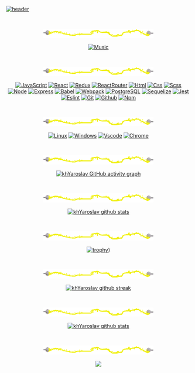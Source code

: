 <div class="wrapper">

[![header](https://github.com/KhYaroslav/khyaroslav/blob/main/assets/header.gif?raw=true)](https://github.com/KhYaroslav)

<div align="center">

<br>

[![separator](https://github.com/KhYaroslav/khyaroslav/blob/main/assets/separator.gif?raw=true)](https://github.com/KhYaroslav)


[![Music](https://novatorem.vercel.app/api/spotify?background_color=0d1117&border_color=FFFF00)](https://github.com/KhYaroslav)

</div>

<br>

<div align="center">

[![separator](https://github.com/KhYaroslav/khyaroslav/blob/main/assets/separator.gif?raw=true)](https://github.com/KhYaroslav)

[![JavaScript](https://img.shields.io/badge/JavaScript-20232A?style=for-the-badge&logo=javascript)](https://github.com/KhYaroslav)
[![React](https://img.shields.io/badge/React-20232A?style=for-the-badge&logo=react)](https://github.com/KhYaroslav)
[![Redux](https://img.shields.io/badge/Redux-20232A?style=for-the-badge&logo=redux&logoColor=7749BD)](https://github.com/KhYaroslav)
[![ReactRouter](https://img.shields.io/badge/React_Router-20232A?style=for-the-badge&logo=react-router)](https://github.com/KhYaroslav)
[![Html](https://img.shields.io/badge/HTML5-20232A?style=for-the-badge&logo=html5)](https://github.com/KhYaroslav)
[![Css](https://img.shields.io/badge/CSS3-20232A?style=for-the-badge&logo=css3&logoColor=369AD6)](https://github.com/KhYaroslav)
[![Scss](https://img.shields.io/badge/scss-20232A?style=for-the-badge&logo=sass)](https://github.com/KhYaroslav)
[![Node](https://img.shields.io/badge/node-20232A?style=for-the-badge&logo=node.js)](https://github.com/KhYaroslav)
[![Express](https://img.shields.io/badge/express-20232A?style=for-the-badge&logo=express)](https://github.com/KhYaroslav)
[![Babel](https://img.shields.io/badge/babel-20232A?style=for-the-badge&logo=babel)](https://github.com/KhYaroslav)
[![Webpack](https://img.shields.io/badge/webpack-20232A?style=for-the-badge&logo=webpack)](https://github.com/KhYaroslav)
[![PostgreSQL](https://img.shields.io/badge/postgresql-20232A?style=for-the-badge&logo=postgresql)](https://github.com/KhYaroslav)
[![Sequelize](https://img.shields.io/badge/Sequelize-20232A?style=for-the-badge&logo=Sequelize)](https://github.com/KhYaroslav)
[![Jest](https://img.shields.io/badge/jest-20232A?style=for-the-badge&logo=jest&logoColor=99424F)](https://github.com/KhYaroslav)
[![Eslint](https://img.shields.io/badge/eslint-20232A?style=for-the-badge&logo=eslint&logoColor=7C7CEA)](https://github.com/KhYaroslav)
[![Git](https://img.shields.io/badge/git-20232A?style=for-the-badge&logo=git)](https://github.com/KhYaroslav)
[![Github](https://img.shields.io/badge/github-20232A?style=for-the-badge&logo=github)](https://github.com/KhYaroslav)
[![Npm](https://img.shields.io/badge/npm-20232A?style=for-the-badge&logo=npm)](https://github.com/KhYaroslav)

</div>

<br>

<div align="center">

[![separator](https://github.com/KhYaroslav/khyaroslav/blob/main/assets/separator.gif?raw=true)](https://github.com/KhYaroslav)

[![Linux](https://img.shields.io/badge/linux-20232A?style=for-the-badge&logo=linux)](https://github.com/KhYaroslav)
[![Windows](https://img.shields.io/badge/Windows-20232A?style=for-the-badge&logo=windows)](https://github.com/KhYaroslav)
[![Vscode](https://img.shields.io/badge/Vscode-20232A?style=for-the-badge&logo=visualstudio)](https://github.com/KhYaroslav)
[![Chrome](https://img.shields.io/badge/chrome-20232A?style=for-the-badge&logo=googlechrome)](https://github.com/KhYaroslav)

</div>

<br>

<div align="center">

[![separator](https://github.com/KhYaroslav/khyaroslav/blob/main/assets/separator.gif?raw=true)](https://github.com/KhYaroslav)

[![khYaroslav GitHub activity graph](https://activity-graph.herokuapp.com/graph?username=khYaroslav&hide_border=true&theme=redical)](https://github.com/d4rsen)


<br>

[![separator](https://github.com/KhYaroslav/khyaroslav/blob/main/assets/separator.gif?raw=true)](https://github.com/KhYaroslav)


[![khYaroslav github stats](https://github-readme-stats.vercel.app/api/top-langs/?username=khYaroslav&theme=highcontrast&langs_count=20&layout=compact)](https://github.com/KhYaroslav)

<br>

[![separator](https://github.com/KhYaroslav/khyaroslav/blob/main/assets/separator.gif?raw=true)](https://github.com/KhYaroslav)


[![trophy](https://github-profile-trophy.vercel.app/?username=khYaroslav&theme=juicyfresh&column=3&margin-w=15&margin-h=15)](https://github.com/KhYaroslav))

<br>

[![separator](https://github.com/KhYaroslav/khyaroslav/blob/main/assets/separator.gif?raw=true)](https://github.com/KhYaroslav)

[![khYaroslav github streak](https://github-readme-streak-stats.herokuapp.com/?user=khYaroslav&theme=yellowdark)](https://github.com/KhYaroslav)

<br>

[![separator](https://github.com/KhYaroslav/khyaroslav/blob/main/assets/separator.gif?raw=true)](https://github.com/KhYaroslav)

[![khYaroslav github stats](https://github-readme-stats.vercel.app/api?username=khYaroslav&show_icons=true&theme=highcontrast&include_all_commits=true)](https://github.com/KhYaroslav)

<br>

[![separator](https://github.com/KhYaroslav/khyaroslav/blob/main/assets/separator.gif?raw=true)](https://github.com/KhYaroslav)

[![](https://visitor-badge.glitch.me/badge?page_id=khYaroslav&left_color=black&right_color=black)](https://github.com/KhYaroslav)

